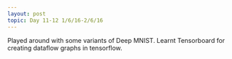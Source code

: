 ```yaml
---
layout: post
topic: Day 11-12 1/6/16-2/6/16
---
```

Played around with some variants of Deep MNIST. Learnt Tensorboard for creating dataflow graphs in tensorflow.
